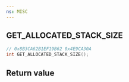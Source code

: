 ```yaml
---
ns: MISC
---
```

## GET_ALLOCATED_STACK_SIZE

```c
// 0x8B3CA62B1EF19B62 0x4E9CA30A
int GET_ALLOCATED_STACK_SIZE();
```


## Return value
